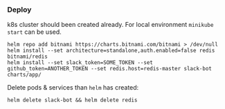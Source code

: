 ### Deploy
k8s cluster should been created already.
For local environment `minikube start` can be used.

```
helm repo add bitnami https://charts.bitnami.com/bitnami > /dev/null
helm install --set architecture=standalone,auth.enabled=false redis bitnami/redis
helm install --set slack_token=SOME_TOKEN --set github_token=ANOTHER_TOKEN --set redis.host=redis-master slack-bot charts/app/
```

Delete pods & services than `helm` has created:
```
helm delete slack-bot && helm delete redis
```
